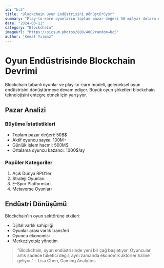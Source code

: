 ```yaml
---
id: "bc5"
title: "Blockchain Oyun Endüstrisini Dönüştürüyor"
summary: "Play-to-earn oyunların toplam pazar değeri 50 milyar dolara ulaştı, geleneksel oyun şirketleri blockchain'e yöneliyor."
date: "2024-03-11"
category: "Blockchain"
imageUrl: "https://picsum.photos/800/400?random=bc5"
author: "Kemal Yılmaz"
---
```


# Oyun Endüstrisinde Blockchain Devrimi

Blockchain tabanlı oyunlar ve play-to-earn modeli, geleneksel oyun endüstrisini dönüştürmeye devam ediyor. Büyük oyun şirketleri blockchain teknolojisini entegre etmek için yarışıyor.

## Pazar Analizi

### Büyüme İstatistikleri
- Toplam pazar değeri: 50B$
- Aktif oyuncu sayısı: 100M+
- Günlük işlem hacmi: 500M$
- Ortalama oyuncu kazancı: 1000$/ay

### Popüler Kategoriler
1. Açık Dünya RPG'ler
2. Strateji Oyunları
3. E-Spor Platformları
4. Metaverse Oyunları

## Endüstri Dönüşümü

Blockchain'in oyun sektörüne etkileri:
- Dijital varlık sahipliği
- Oyunlar arası varlık transferi
- Oyuncu ekonomisi
- Merkeziyetsiz yönetim

> "Blockchain, oyun endüstrisinde yeni bir çağ başlatıyor. Oyuncular artık sadece tüketici değil, aynı zamanda ekonomik aktörler haline geliyor." - Lisa Chen, Gaming Analytics 